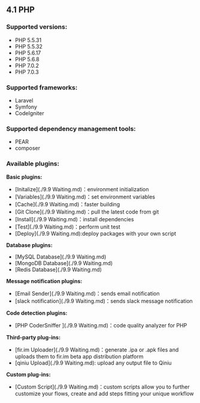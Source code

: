 ## 4.1 PHP

### Supported versions:

- PHP 5.5.31
- PHP 5.5.32
- PHP 5.6.17
- PHP 5.6.8
- PHP 7.0.2
- PHP 7.0.3

### Supported frameworks:

- Laravel
- Symfony
- CodeIgniter

### Supported dependency management tools:

- PEAR
- composer

### Available plugins:

<b>Basic plugins:</b>
- [Initalize](./9.9 Waiting.md)：environment initialization 
- [Variables](./9.9 Waiting.md)：set environment variables
- [Cache](./9.9 Waiting.md)：faster building
- [Git Clone](./9.9 Waiting.md)：pull the latest code from git
- [Install](./9.9 Waiting.md)：install dependencies
- [Test](./9.9 Waiting.md)：perform unit test
- [Deploy](./9.9 Waiting.md):deploy packages with your own script

<b>Database plugins:</b>
- [MySQL Database](./9.9 Waiting.md)
- [MongoDB Database](./9.9 Waiting.md)
- [Redis Database](./9.9 Waiting.md)

<b>Message notification plugins:</b>
- [Email Sender](./9.9 Waiting.md)：sends email notification 
- [slack notification](./9.9 Waiting.md)：sends slack message notification

<b>Code detection plugins:</b>
- [PHP CoderSniffer ](./9.9 Waiting.md)：code quality analyzer for PHP

<b>Third-party plug-ins:</b>
- [fir.im Uploader](./9.9 Waiting.md)：generate .ipa or .apk files and uploads them to fir.im beta app distribution platform
- [qiniu Upload](./9.9 Waiting.md): upload any output file to Qiniu

<b>Custom plug-ins:</b>
- [Custom Script](./9.9 Waiting.md)：custom scripts allow you to further customize your flows, create and add steps fitting your unique workflow

